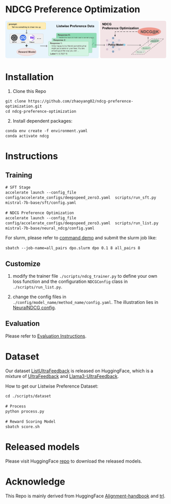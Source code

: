 # NDCG Preference Optimization
![ill](./assets/illustration.png)

# Installation
1. Clone this Repo
```
git clone https://github.com/zhaoyang02/ndcg-preference-optimization.git
cd ndcg-preference-optimization
```

2. Install dependent packages:
```
conda env create -f environment.yaml
conda activate ndcg
```
# Instructions
## Training
```
# SFT Stage
accelerate launch --config_file config/accelerate_configs/deepspeed_zero3.yaml  scripts/run_sft.py mistral-7b-base/sft/config.yaml 

# NDCG Preference Optimization
accelerate launch --config_file config/accelerate_configs/deepspeed_zero3.yaml  scripts/run_list.py mistral-7b-base/neural_ndcg/config.yaml 
```

For slurm, please refer to [command demo](./commands/mistral-7b-base/commands.sh) and submit the slurm job like:

`sbatch --job-name=all_pairs dpo.slurm dpo 0.1 8 all_pairs 8`

## Customize
1. modify the trainer file `./scripts/ndcg_trainer.py` to define your own loss function and the configuration `NDCGConfig` class in `./scripts/run_list.py`.

2. change the config files in `./config/model_name/method_name/config.yaml`. The illustration lies in [NeuralNDCG config](./config/mistral-7b-base/neural_ndcg/config.yaml).

## Evaluation
Please refer to [Evaluation Instructions](./eval/README.md).

# Dataset
Our dataset [ListUltraFeedback](https://huggingface.co/datasets/yangzhao02/ListUltraFeedback) is released on HuggingFace, which is a mixture of [UltraFeedback](https://huggingface.co/datasets/openbmb/UltraFeedback) and [Llama3-UltraFeedback](https://huggingface.co/datasets/princeton-nlp/llama3-ultrafeedback-armorm).

How to get our Listwise Preference Dataset:

```
cd ./scripts/dataset

# Process
python process.py

# Reward Scoring Model
sbatch score.sh
```

# Released models
Please visit HuggingFace [repo](https://huggingface.co/yangzhao02) to download the released models.

# Acknowledge
This Repo is mainly derived from HuggingFace [Alignment-handbook](https://github.com/huggingface/alignment-handbook) and [trl](https://github.com/huggingface/trl).
